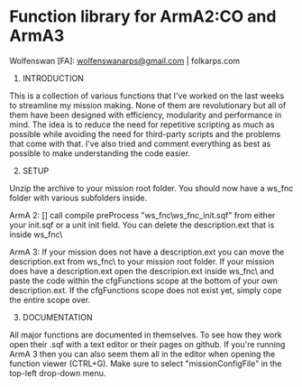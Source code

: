 Function library for ArmA2:CO and ArmA3
==
Wolfenswan [FA]: wolfenswanarps@gmail.com | folkarps.com

1. INTRODUCTION

This is a collection of various functions that I've worked on the last weeks to streamline my mission making. 
None of them are revolutionary but all of them have been designed with efficiency, modularity and performance in mind. 
The idea is to reduce the need for repetitive scripting as much as possible while avoiding the need for third-party scripts and the problems that come with that. 
I've also tried and comment everything as best as possible to make understanding the code easier.

2. SETUP

Unzip the archive to your mission root folder. You should now have a ws_fnc folder with various subfolders inside.

ArmA 2:
[] call compile preProcess "ws_fnc\ws_fnc_init.sqf" from either your init.sqf or a unit init field.
You can delete the description.ext that is inside ws_fnc\

ArmA 3:
If your mission does not have a description.ext you can move the description.ext from ws_fnc\ to your mission root folder.
If your mission does have a description.ext open the descripion.ext inside ws_fnc\ and paste the code within the cfgFunctions scope at the bottom of your own description.ext. If the cfgFunctions scope does not exist yet, simply cope the entire scope over.

3. DOCUMENTATION

All major functions are documented in themselves. To see how they work open their .sqf with a text editor or their pages on github. If you're running ArmA 3 then you can also seem them all in the editor when opening the function viewer (CTRL+G). Make sure to select "missionConfigFile" in the top-left drop-down menu.
